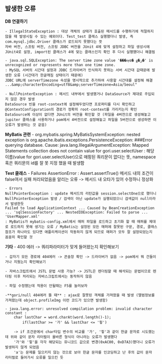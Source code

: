 ## 발생한 오류

**DB 연결하기**

    - IllegalStateException : 대상 객체의 상태가 호출된 메서드를 수행하기에 적절하지 않을 때 발생시킬 수 있는 예외이다. Test_test 클래스 실행했더니 발생, 즉 com.mysql.jdbc.Driver 클래스가 로드되지 못했다는 뜻
    자바 버전, 스프링 버전, 스프링 JDBC 버전을 JUnit 4에 맞게 설정하고 파일 생성시에 JUnit4로 설정, import된 클래스가 4에 맞는 클래스인지 확인 후 다시 실행했더니 해결됨

    - java.sql.SQLException: The server time zone value '���ѹα� ǥ�ؽ�' is unrecognized or represents more than one time zone. 
    : MySQL 서버의 시간대 설정과 JDBC 드라이버가 인식하지 못하는 서버 시간대 값때문에 발생한 오류 (시간대가 한글깨짐 상태이기 때문에)
    JDBC URL에 serverTimezone 속성을 명시적으로 추가하여 사용할 시간대를 설정해 해결 ...&amp;characterEncoding=utf8&amp;serverTimezone=Asia/Seoul"

    - NullPointerException : 메서드 내부에서 발생했거나 DataSource가 제대로 주입되지 않은 경우 발생
    DataSource 빈을 root-context에 설정해두었다면 프로퍼티를 다시 확인하고 @ContextConfiguration의 경로가 정확히 root-context를 가리키는지 확인
    DataSource에 이상이 없다면 JUnit의 버전을 확인할 것 (파일을 4버전으로 생성해놓고 jupiter 클래스를 사용하거나 pom에서 4버전으로 설정해놓고 파일을 5버전으로 생성하면 이 오류가 발생하는 것 같음)


**MyBatis 관련**
    - org.mybatis.spring.MyBatisSystemException: nested exception is org.apache.ibatis.exceptions.PersistenceException: 
    ###Error querying database.  Cause: java.lang.IllegalArgumentException: Mapped Statements collection does not contain value for gori.user.selectUser
    : 해당 이름(value for gori.user.selectUser)으로 매핑된 쿼리문이 없다는 뜻, namespace 혹은 쿼리문의 id를 잘 못 지정 했을 때 발생함

**Test 클래스**
    - Failures
    AssertionError : Assert.assertTrue() 메서드 내의 조건이 false여서 실패 처리되었음을 알리는 오류 -> 메서드 내 오타가 있어 수정하니 정상화

    - Errors
    NullPointerException : update 메서드의 리턴값을 session.selectOne으로 했더니 NullPointerException 발생 / 검색이 아닌 update가 실행되었으니 검색값이 null이라서 발생한듯
    Failed to load ApplicationContext ... Caused by BeanCreationException ... 'sqlSessionFactory' ... NestedIOException: Failed to parse ... 'UserMapper.xml'
    : MyBatis가 mybatis-config.xml에서 매퍼 파일을 로드하고 초기화 할 때 매퍼를 제대로 로드하지 못해 생기는 오류 / MyBatis는 설정된 모든 매퍼에 잘못된 구문, 경로, 클래스 참조가 하나라도 있다면 애플리케이션이 작동하지 않게 되므로 매퍼가 모두 잘 설정되었는지 꼼꼼히 확인할 것



**기타**
    - 400 에러 -> 쿼리파라미터가 맞게 들어왔는지 확인해보기

    - 갑자기 모든 경로에 404에러 -> 콘솔창 확인 -> 드라이버가 없음 -> pom에서 뭐 건들이거나 지웠는지 확인해보기

    - 자바스크립트에서 JSTL 문법 사용 가능? -> JSTL은 렌더링할 때 해석되는 문법이므로 렌더링 이후 처리되는 자바스크립트에서는 동작하지 않음

    - 파일 수정했는데 적용이 안될때는 F5를 눌러보자

    -**gori/null 404에러 뜰 때** : ajax로 잘못된 객체를 가져왔을 때 발생 (앨범정보를 가져왔는데 object.profileImg 이런 코드가 있으면 발생함)

    - java.lang.error: unresolved compilation problem: invalid character constant : 
        char lastChar = word.charAt(word.length()-1);
	    	if(lastChar >= '가' && lastChar <= '힣') 
    
        -> if 조건문에서 char타입 변수의 비교를 '가', '힣'과 같이 한글 문자로 시도했는데 위와 같이 문자 리터럴이 올바른 형식이 아니라는 오류가 발생했다
        '가'와 '힣'을 각각 해당되는 유니코드 값으로 변경(0xAC00, 0xD7A3)했더니 오류가 발생하지 않게 되었음
        'a'는 문제를 일으키지 않는 것으로 보아 한글 문자를 인코딩하고 난 후의 값이 문자 리터럴로 들어가서 오류를 일으킨 듯